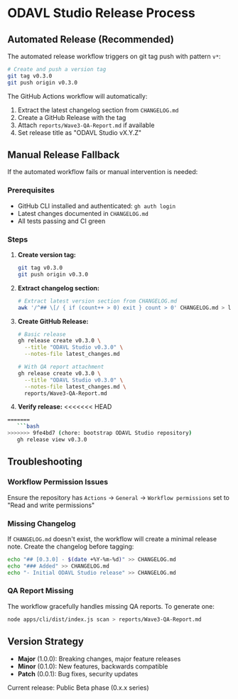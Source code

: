 # ODAVL Studio Release Process

## Automated Release (Recommended)

The automated release workflow triggers on git tag push with pattern `v*`:

```bash
# Create and push a version tag
git tag v0.3.0
git push origin v0.3.0
```

The GitHub Actions workflow will automatically:

1. Extract the latest changelog section from `CHANGELOG.md`
2. Create a GitHub Release with the tag
3. Attach `reports/Wave3-QA-Report.md` if available
4. Set release title as "ODAVL Studio vX.Y.Z"

## Manual Release Fallback

If the automated workflow fails or manual intervention is needed:

### Prerequisites

- GitHub CLI installed and authenticated: `gh auth login`
- Latest changes documented in `CHANGELOG.md`
- All tests passing and CI green

### Steps

1. **Create version tag:**

   ```bash
   git tag v0.3.0
   git push origin v0.3.0
   ```

2. **Extract changelog section:**

   ```bash
   # Extract latest version section from CHANGELOG.md
   awk '/^## \[/ { if (count++ > 0) exit } count > 0' CHANGELOG.md > latest_changes.md
   ```

3. **Create GitHub Release:**

   ```bash
   # Basic release
   gh release create v0.3.0 \
     --title "ODAVL Studio v0.3.0" \
     --notes-file latest_changes.md

   # With QA report attachment
   gh release create v0.3.0 \
     --title "ODAVL Studio v0.3.0" \
     --notes-file latest_changes.md \
     reports/Wave3-QA-Report.md
   ```

4. **Verify release:**
<<<<<<< HEAD

```bash
=======
   ```bash
>>>>>>> 9fe4bd7 (chore: bootstrap ODAVL Studio repository)
   gh release view v0.3.0
   ```

## Troubleshooting

### Workflow Permission Issues

Ensure the repository has `Actions` -> `General` -> `Workflow permissions` set to "Read and write permissions"

### Missing Changelog

If `CHANGELOG.md` doesn't exist, the workflow will create a minimal release note. Create the changelog before tagging:

```bash
echo "## [0.3.0] - $(date +%Y-%m-%d)" >> CHANGELOG.md
echo "### Added" >> CHANGELOG.md
echo "- Initial ODAVL Studio release" >> CHANGELOG.md
```

### QA Report Missing

The workflow gracefully handles missing QA reports. To generate one:

```bash
node apps/cli/dist/index.js scan > reports/Wave3-QA-Report.md
```

## Version Strategy

- **Major** (1.0.0): Breaking changes, major feature releases
- **Minor** (0.1.0): New features, backwards compatible
- **Patch** (0.0.1): Bug fixes, security updates

Current release: Public Beta phase (0.x.x series)

